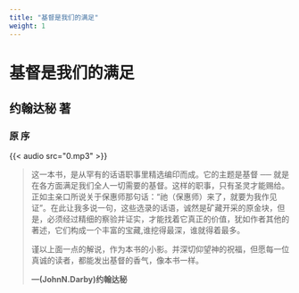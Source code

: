 ```yaml
---
title: "基督是我们的满足"
weight: 1
---
```


# 基督是我们的满足

## 约翰达秘 著

### 原 序

{{< audio src="0.mp3" >}}

> 这一本书，是从罕有的话语职事里精选编印而成。它的主题是基督 ── 就是在各方面满足我们全人一切需要的基督。这样的职事，只有圣灵才能赐给。正如主亲口所说关于保惠师那句话：“祂（保惠师）来了，就要为我作见证”。在此让我多说一句，这些选录的话语，诚然是矿藏开采的原金块，但是，必须经过精细的察验并证实，才能找着它真正的价值，犹如作者其他的著述，它们构成一个丰富的宝藏,谁挖得最深，谁就得着最多。
>
> 谨以上面一点的解说，作为本书的小影。并深切仰望神的祝福，但愿每一位真诚的读者，都能发出基督的香气，像本书一样。
>
> **—(JohnN.Darby)约翰达秘**
